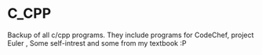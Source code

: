 C_CPP
=====

Backup of all c/cpp programs. They include programs for CodeChef, project Euler , Some self-intrest and some from my textbook :P
